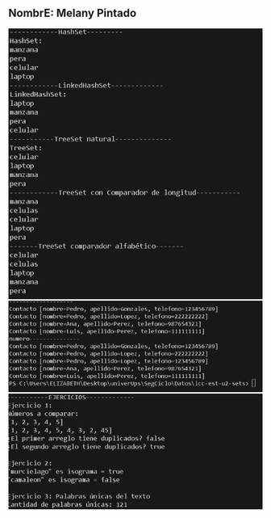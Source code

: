 ## NombrE: Melany Pintado

![Vista general del proyecto](terminal1.png)
![Vista general del proyecto](terminal2.png)
![Vista general del proyecto](terminal3.png)



